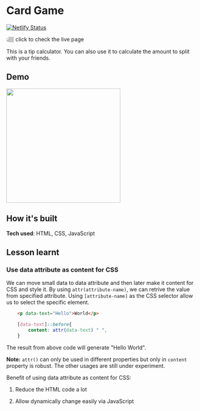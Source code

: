 # Card Game

[![Netlify Status](https://api.netlify.com/api/v1/badges/8dd3688a-8f84-4c53-8702-a2cd7fcbe574/deploy-status)]()

👆🏽 click to check the live page

This is a tip calculator. You can also use it to calculate the amount to split with your friends.

## Demo

<img src="" width="300px">

## How it's built

**Tech used**: HTML, CSS, JavaScript

## Lesson learnt

### Use data attribute as content for CSS

We can move small data to data attribute and then later make it content for CSS and style it. By using `attr(attribute-name)`, we can retrive the value from specified attribute. Using `[attribute-name]` as the CSS selector allow us to select the specific element.

```html
    <p data-text="Hello">World</p>
```

```css
    [data-text]::before{
        content: attr(data-text) " ",
    }
```
The result from above code will generate "Hello World".

**Note:** `attr()` can only be used in different properties but only in `content` property is robust. The other usages are still under experiment.   


Benefit of using data attribute as content for CSS:

1. Reduce the HTML code a lot

2. Allow dynamically change easily via JavaScript